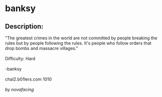 
# banksy
## Description:
<div class="challenge-description">"The greatest crimes in the world are not committed by people breaking the rules but by people following the rules. It's people who follow orders that drop bombs and massacre villages."<br/>
<br/>
Difficulty: Hard<br/>
<br/>
-banksy<br/>
<br/>
chal2.b01lers.com 1010<br/>
<br/>
<i>by novafacing</i></div>

